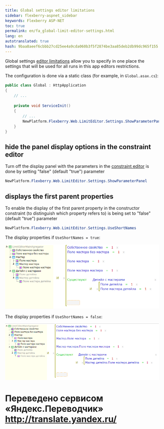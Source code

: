 ```yaml
--- 
title: Global settings editor limitations 
sidebar: flexberry-aspnet_sidebar 
keywords: Flexberry ASP-NET 
toc: true 
permalink: en/fa_global-limit-editor-settings.html 
lang: en 
autotranslated: true 
hash: 9baa8aeef6cbbb27cd25ee4a9cda060b3f5f2874be3aa85deb2db99dc965f155 
--- 
```


Global settings [editor limitations](fa_advanced-limit-editor.html) allow you to specify in one place the settings that will be used for all runs in this app editors restrictions. 

The configuration is done via a static class (for example, in `Global.asax.cs`): 

```csharp
public class Global : HttpApplication
{
	// ... 
	
	private void ServiceInit()
	{
		// ... 
		NewPlatform.Flexberry.Web.LimitEditor.Settings.ShowParameterPanel = true;
	}
}
``` 

## hide the panel display options in the constraint editor 

Turn off the display panel with the parameters in the [constraint editor](fa_advanced-limit-editor.html) is done by setting "false" (default "true") parameter 

```csharp
NewPlatform.Flexberry.Web.LimitEditor.Settings.ShowParameterPanel
``` 

## displays the first parent properties 

To enable the display of the first parent property in the constructor constraint (to distinguish which property refers to) is being set to "false" (default "true") parameter 

```csharp
NewPlatform.Flexberry.Web.LimitEditor.Settings.UseShortNames
``` 

The display properties if `UseShortNames = true`: 

![](/images/pages/products/flexberry-aspnet/controls/limit-editor/use-short-names.png) 

The display properties if `UseShortNames = false`: 

![](/images/pages/products/flexberry-aspnet/controls/limit-editor/not-use-short-names.png) 



 # Переведено сервисом «Яндекс.Переводчик» http://translate.yandex.ru/
